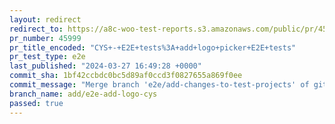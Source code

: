 ```yaml
---
layout: redirect
redirect_to: https://a8c-woo-test-reports.s3.amazonaws.com/public/pr/45999/e2e/index.html
pr_number: 45999
pr_title_encoded: "CYS+-+E2E+tests%3A+add+logo+picker+E2E+tests"
pr_test_type: e2e
last_published: "2024-03-27 16:49:28 +0000"
commit_sha: 1bf42ccbdc0bc5d89af0ccd3f0827655a869f0ee
commit_message: "Merge branch 'e2e/add-changes-to-test-projects' of github.com:woocomm…"
branch_name: add/e2e-add-logo-cys
passed: true
---
```

